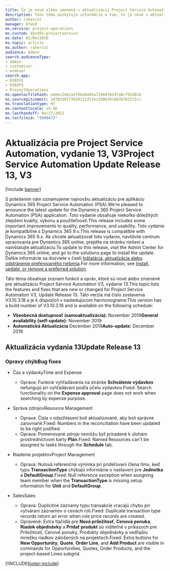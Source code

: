 ```yaml
---
title: Čo je nové alebo zmenené v aktualizácii Project Service Automation, vydanie 13, V3
description: Táto téma poskytuje informácie o tom, čo je nové v aktualizácii Project Service Automation, vydanie 13, V3.
author: ruhercul
manager: kfend
ms.service: project-operations
ms.custom: dyn365-projectservice
ms.date: 02/04/2020
ms.topic: article
ms.author: ruhercul
audience: Admin
search.audienceType:
- admin
- customizer
- enduser
search.app:
- D365CE
- D365PS
- ProjectOperations
ms.openlocfilehash: a4ebc2e6ca3f6be0a05a7240d762d7a8cf92d81b
ms.sourcegitcommit: 3d78338773929121d17ec3386f6cb67bfb2272cc
ms.translationtype: HT
ms.contentlocale: sk-SK
ms.lasthandoff: 04/27/2021
ms.locfileid: "5949473"
---
```

# <a name="project-service-automation-update-release-13-v3"></a><span data-ttu-id="a53c2-103">Aktualizácia pre Project Service Automation, vydanie 13, V3</span><span class="sxs-lookup"><span data-stu-id="a53c2-103">Project Service Automation Update Release 13, V3</span></span>

[!include [banner](../includes/psa-now-project-operations.md)]

<span data-ttu-id="a53c2-104">S potešením vám oznamujeme najnovšiu aktualizáciu pre aplikáciu Dynamics 365 Project Service Automation (PSA).</span><span class="sxs-lookup"><span data-stu-id="a53c2-104">We’re pleased to announce the latest update for the Dynamics 365 Project Service Automation (PSA) application.</span></span> <span data-ttu-id="a53c2-105">Toto vydanie obsahuje niekoľko dôležitých zlepšení kvality, výkonu a použiteľnosti.</span><span class="sxs-lookup"><span data-stu-id="a53c2-105">This release includes some important improvements to quality, performance, and usability.</span></span> <span data-ttu-id="a53c2-106">Toto vydanie je kompatibilné s Dynamics 365 9.x.</span><span class="sxs-lookup"><span data-stu-id="a53c2-106">This release is compatible with Dynamics 365 9.x.</span></span> <span data-ttu-id="a53c2-107">Ak chcete aktualizovať toto vydanie, navštívte centrum spravovania pre Dynamics 365 online, prejdite na stránku riešení a nainštalujte aktualizáciu.</span><span class="sxs-lookup"><span data-stu-id="a53c2-107">To update to this release, visit the Admin Center for Dynamics 365 online, and go to the solutions page to install the update.</span></span> <span data-ttu-id="a53c2-108">Ďalšie informácie sa dozviete v časti [Inštalácia, aktualizácia alebo odstránenie preferovaného riešenia](/power-platform/admin/install-remove-preferred-solution).</span><span class="sxs-lookup"><span data-stu-id="a53c2-108">For more information, see [Install, update, or remove a preferred solution](/power-platform/admin/install-remove-preferred-solution).</span></span>

<span data-ttu-id="a53c2-109">Táto téma obsahuje zoznam funkcií a opráv, ktoré sú nové alebo zmenené pre aktualizáciu Project Service Automation V3, vydanie 13.</span><span class="sxs-lookup"><span data-stu-id="a53c2-109">This topic lists the features and fixes that are new or changed for Project Service Automation V3, Update Release 13.</span></span> <span data-ttu-id="a53c2-110">Táto verzia má číslo zostavenia V3.10.3.18 a je k dispozícii v nasledujúcom harmonograme:</span><span class="sxs-lookup"><span data-stu-id="a53c2-110">This version has a build number of V3.10.3.18 and is available on the following schedule:</span></span>

- <span data-ttu-id="a53c2-111">**Všeobecná dostupnosť (samoaktualizácia):** November 2019</span><span class="sxs-lookup"><span data-stu-id="a53c2-111">**General availability (self-update):** November 2019</span></span>
- <span data-ttu-id="a53c2-112">**Automatická Aktualizácia** December 2019</span><span class="sxs-lookup"><span data-stu-id="a53c2-112">**Auto-update:** December 2019</span></span>


## <a name="update-release-13"></a><span data-ttu-id="a53c2-113">Aktualizácia vydania 13</span><span class="sxs-lookup"><span data-stu-id="a53c2-113">Update Release 13</span></span> 

### <a name="bug-fixes"></a><span data-ttu-id="a53c2-114">Opravy chýb</span><span class="sxs-lookup"><span data-stu-id="a53c2-114">Bug fixes</span></span>

- <span data-ttu-id="a53c2-115">Čas a výdavky</span><span class="sxs-lookup"><span data-stu-id="a53c2-115">Time and Expense</span></span>

     - <span data-ttu-id="a53c2-116">Oprava: Funkcie vyhľadávania na stránke **Schválenie výdavkov** nefungujú pri vyhľadávaní podľa účelu výdavkov.</span><span class="sxs-lookup"><span data-stu-id="a53c2-116">Fixed: Search functionality on the **Expense approval** page does not work when searching by expense purpose.</span></span>

- <span data-ttu-id="a53c2-117">Správa zdrojov</span><span class="sxs-lookup"><span data-stu-id="a53c2-117">Resource Management</span></span>

     - <span data-ttu-id="a53c2-118">Oprava: Čísla v odsúhlasení boli aktualizované, aby boli správne zarovnané.</span><span class="sxs-lookup"><span data-stu-id="a53c2-118">Fixed: Numbers in the reconciliation have been updated to be right justified.</span></span>
     - <span data-ttu-id="a53c2-119">Oprava: Pomenované zdroje nemôžu byť priradené k úlohám prostredníctvom karty **Plán**.</span><span class="sxs-lookup"><span data-stu-id="a53c2-119">Fixed: Named Resources can't be assigned to tasks through the **Schedule** tab.</span></span>

- <span data-ttu-id="a53c2-120">Riadenie projektov</span><span class="sxs-lookup"><span data-stu-id="a53c2-120">Project Management</span></span>

     - <span data-ttu-id="a53c2-121">Oprava: Nulová referenčná výnimka pri prideľovaní člena tímu, keď typu **TransactionType** chýbajú informácie o nastavení pre **Jednotka** a **DefaultGroup**.</span><span class="sxs-lookup"><span data-stu-id="a53c2-121">Fixed: Null reference exception when assigning team member when the **TransactionType** is missing setup information for **Unit** and **DefaultGroup**.</span></span>

- <span data-ttu-id="a53c2-122">Sales</span><span class="sxs-lookup"><span data-stu-id="a53c2-122">Sales</span></span>

     - <span data-ttu-id="a53c2-123">Oprava: Duplicitné záznamy typu transakcie vracajú chybu pri vytváraní záznamov o cenách rolí.</span><span class="sxs-lookup"><span data-stu-id="a53c2-123">Fixed: Duplicate transaction type records return an error when role price records are created.</span></span>
     - <span data-ttu-id="a53c2-124">Opravené: Extra tlačidlá pre **Nová príležitosť**, **Cenová ponuka**, **Riadok objednávky** a **Pridať produkt** sú viditeľné v príkazoch pre Príležitosti, Cenové ponuky, Produkty objednávky a vedľajšiu mriežku riadkov založených na projektoch.</span><span class="sxs-lookup"><span data-stu-id="a53c2-124">Fixed: Extra buttons for **New Opportunity**, **Quote**, **Order Line**, and **Add Product** are visible in commands for Opportunities, Quotes, Order Products, and the project-based Lines subgrid.</span></span>




[!INCLUDE[footer-include](../includes/footer-banner.md)]